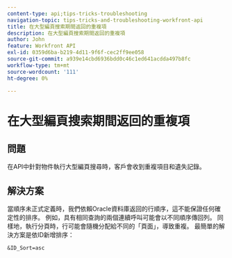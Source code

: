 ```yaml
---
content-type: api;tips-tricks-troubleshooting
navigation-topic: tips-tricks-and-troubleshooting-workfront-api
title: 在大型編頁搜索期間返回的重複項
description: 在大型編頁搜索期間返回的重複項
author: John
feature: Workfront API
exl-id: 0359d6ba-b219-4d11-9f6f-cec2ff9ee058
source-git-commit: a939e14cbd6936bdd0c46c1ed641acdda497b8fc
workflow-type: tm+mt
source-wordcount: '111'
ht-degree: 0%

---
```



# 在大型編頁搜索期間返回的重複項

## 問題

在API中針對物件執行大型編頁搜尋時，客戶會收到重複項目和遺失記錄。

## 解決方案

當順序未正式定義時，我們依賴Oracle資料庫返回的行順序，這不能保證任何確定性的排序。 例如，具有相同查詢的兩個連續呼叫可能會以不同順序傳回列。 同樣地，執行分頁時，行可能會隨機分配給不同的「頁面」，導致重複。 最簡單的解決方案是依ID新增排序：

```
&ID_Sort=asc
```

